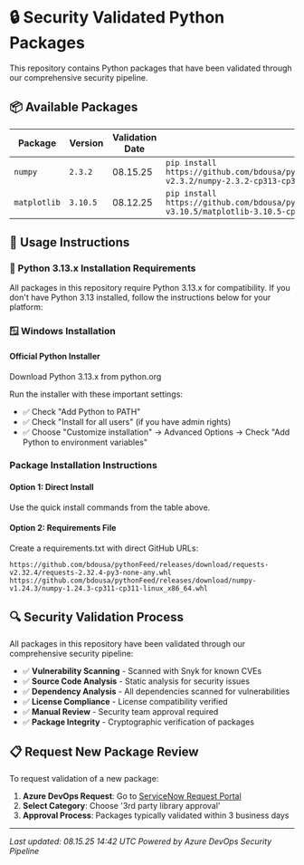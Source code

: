 ﻿# 🔒 Security Validated Python Packages

This repository contains Python packages that have been validated through our comprehensive security pipeline.

## 📦 Available Packages
| Package | Version | Validation Date | Quick Install |
|---------|---------|-----------------|---------------|
| `numpy` | `2.3.2` | 08.15.25 | `pip install https://github.com/bdousa/pythonFeedWindows/releases/download/numpy-v2.3.2/numpy-2.3.2-cp313-cp313-win_amd64.whl` |
| `matplotlib` | `3.10.5` | 08.12.25 | `pip install https://github.com/bdousa/pythonFeedWindows/releases/download/matplotlib-v3.10.5/matplotlib-3.10.5-cp313-cp313-win_amd64.whl` |

## 🚀 Usage Instructions
### 🐍 Python 3.13.x Installation Requirements
All packages in this repository require Python 3.13.x for compatibility. If you don't have Python 3.13 installed, follow the instructions below for your platform:

### 🪟 Windows Installation
#### Official Python Installer

Download Python 3.13.x from python.org

Run the installer with these important settings:
- ✅ Check "Add Python to PATH"
- ✅ Check "Install for all users" (if you have admin rights)
- ✅ Choose "Customize installation" → Advanced Options → Check "Add Python to environment variables"

### Package Installation Instructions
#### Option 1: Direct Install
Use the quick install commands from the table above.

#### Option 2: Requirements File

Create a requirements.txt with direct GitHub URLs:
```
https://github.com/bdousa/pythonFeed/releases/download/requests-v2.32.4/requests-2.32.4-py3-none-any.whl
https://github.com/bdousa/pythonFeed/releases/download/numpy-v1.24.3/numpy-1.24.3-cp311-cp311-linux_x86_64.whl
```

## 🔍 Security Validation Process
All packages in this repository have been validated through our comprehensive security pipeline:
- ✅ **Vulnerability Scanning** - Scanned with Snyk for known CVEs
- ✅ **Source Code Analysis** - Static analysis for security issues
- ✅ **Dependency Analysis** - All dependencies scanned for vulnerabilities
- ✅ **License Compliance** - License compatibility verified
- ✅ **Manual Review** - Security team approval required
- ✅ **Package Integrity** - Cryptographic verification of packages

## 📋 Request New Package Review
To request validation of a new package:
1. **Azure DevOps Request**: Go to [ServiceNow Request Portal](https://bdous.service-now.com/sp?id=sc_cat_item&sys_id=c746dd861b3e6910182c63d07e4bcbac)
2. **Select Category**: Choose '3rd party library approval'
3. **Approval Process**: Packages typically validated within 3 business days

---
*Last updated: 08.15.25 14:42 UTC*
*Powered by Azure DevOps Security Pipeline*
